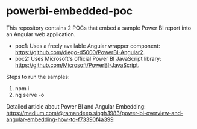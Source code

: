 # powerbi-embedded-poc
This repository contains 2 POCs that embed a sample Power BI report into an Angular web application.

* poc1: Uses a freely available Angular wrapper component: https://github.com/diego-d5000/PowerBI-Angular2.
* poc2: Uses Microsoft's official Power BI JavaScript library: https://github.com/Microsoft/PowerBI-JavaScript.

Steps to run the samples:
1. npm i
2. ng serve -o

Detailed article about Power BI and Angular Embedding: https://medium.com/@ramandeep.singh.1983/power-bi-overview-and-angular-embedding-how-to-f73390f4a399
